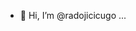 - 👋 Hi, I’m @radojicicugo
...

<!---
radojicicugo/radojicicugo is a ✨ special ✨ repository because its `README.md` (this file) appears on your GitHub profile.
You can click the Preview link to take a look at your changes.
--->
